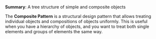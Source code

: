 **Summary**: A tree structure of simple and composite objects

The **Composite Pattern** is a structural design pattern that allows treating individual objects and compositions of objects uniformly. This is useful when you have a hierarchy of objects, and you want to treat both single elements and groups of elements the same way.
